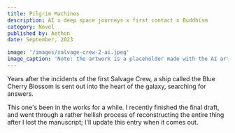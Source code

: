 ```yaml
---
title: Pilgrim Machines
description: AI x deep space journeys x first contact x Buddhism 
category: Novel
published by: Aethon
date: September, 2023

image: '/images/salvage-crew-2-ai.jpeg'
image_caption: 'Note: the artwork is a placeholder made with the AI art app Wonder, with no edits from me. It is therefore not subject to copyright. It will be swapped out for proper commissioned artwork on release.'
---
```



Years after the incidents of the first Salvage Crew, a ship called the Blue Cherry Blossom is sent out into the heart of the galaxy, searching for answers. 

This one's been in the works for a while. I recently finished the final draft, and went through a rather hellish process of reconstructing the entire thing after I lost the manuscript; I'll update this entry when it comes out.